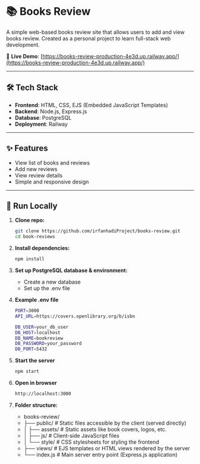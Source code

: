 # 📚 Books Review

A simple web-based books review site that allows users to add and view books review. Created as a personal project to learn full-stack web development.

🔗 **Live Demo**: [https://books-review-production-4e3d.up.railway.app/](https://books-review-production-4e3d.up.railway.app/)

---

## 🛠 Tech Stack

- **Frontend**: HTML, CSS, EJS (Embedded JavaScript Templates)  
- **Backend**: Node.js, Express.js  
- **Database**: PostgreSQL  
- **Deployment**: Railway

---

## ✨ Features

- View list of books and reviews
- Add new reviews
- View review details
- Simple and responsive design

---

## 🚀 Run Locally

1. **Clone repo:**
   ```bash
   git clone https://github.com/irfanhadiProject/books-review.git
   cd book-reviews
   
2. **Install dependencies:**
   ```bash
   npm install
   
3. **Set up PostgreSQL database & environment:**
   - Create a new database
   - Set up the .env file
  
4. **Example .env file**
   ```bash
   PORT=3000
   API_URL=https://covers.openlibrary.org/b/isbn
   
   DB_USER=your_db_user
   DB_HOST=localhost
   DB_NAME=bookreview
   DB_PASSWORD=your_password
   DB_PORT=5432

5. **Start the server**
   ```bash
   npm start

6. **Open in browser**
   ```bash
   http://localhost:3000

7. **Folder structure:**
      - books-review/
      - ├── public/            # Static files accessible by the client (served directly)
      - │   ├── assets/        # Static assets like book covers, logos, etc.
      - │   ├── js/            # Client-side JavaScript files
      - │   └── style/         # CSS stylesheets for styling the frontend
      - ├── views/             # EJS templates or HTML views rendered by the server
      - └── index.js           # Main server entry point (Express.js application)
